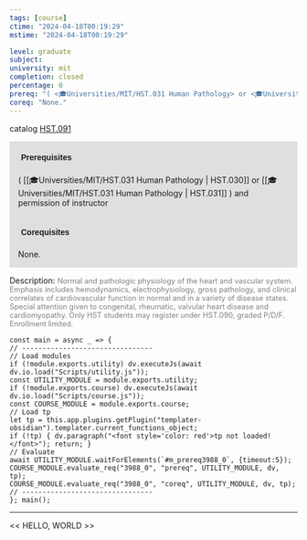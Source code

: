 ```yaml
---
tags: [course]
ctime: "2024-04-18T00:19:29"
mstime: "2024-04-18T00:19:29"

level: graduate
subject: 
university: mit
completion: closed
percentage: 0
prereq: "( <🎓Universities/MIT/HST.031 Human Pathology> or <🎓Universities/MIT/HST.031 Human Pathology> ) and permission of instructor"
coreq: "None."
---
```


catalog [HST.091](http://student.mit.edu/catalog/mHSTa.html#HST.091)

<span style="display: block; padding: 15px; background-color: rgb(100, 100, 100, 0.2);"><font id="m_prereq3988_0" style="display: block; font-family: Arial, sans-serif; font-weight: bold; padding: 5px">Prerequisites</font><br><span id="prereq3988_0">( [[🎓Universities/MIT/HST.031 Human Pathology | HST.030]] or [[🎓Universities/MIT/HST.031 Human Pathology | HST.031]] ) and permission of instructor</span></span>
<span style="display: block; padding: 15px; background-color: rgb(100, 100, 100, 0.2);"><font id="m_coreq3988_0" style="display: block; font-family: Arial, sans-serif; font-weight: bold; padding: 5px">Corequisites</font><br><span id="coreq3988_0">None.</span></span>

<font style="">Description:</font>
<font style="color: grey; font-size: 0.8rem;">Normal and pathologic physiology of the heart and vascular system. Emphasis includes hemodynamics, electrophysiology, gross pathology, and clinical correlates of cardiovascular function in normal and in a variety of disease states. Special attention given to congenital, rheumatic, valvular heart disease and cardiomyopathy. Only HST students may register under HST.090, graded P/D/F. Enrollment limited.</font>

```dataviewjs
const main = async _ => {
// --------------------------------
// Load modules
if (!module.exports.utility) dv.executeJs(await dv.io.load("Scripts/utility.js"));
const UTILITY_MODULE = module.exports.utility;
if (!module.exports.course) dv.executeJs(await dv.io.load("Scripts/course.js"));
const COURSE_MODULE = module.exports.course;
// Load tp
let tp = this.app.plugins.getPlugin("templater-obsidian").templater.current_functions_object;
if (!tp) { dv.paragraph("<font style='color: red'>tp not loaded!</font>"); return; }
// Evaluate
await UTILITY_MODULE.waitForElements(`#m_prereq3988_0`, {timeout:5});
COURSE_MODULE.evaluate_req("3988_0", "prereq", UTILITY_MODULE, dv, tp);
COURSE_MODULE.evaluate_req("3988_0", "coreq", UTILITY_MODULE, dv, tp);
// --------------------------------
}; main();
```

---

<< HELLO, WORLD >>

